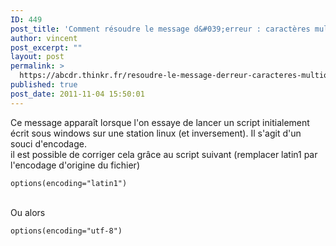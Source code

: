 ```yaml
---
ID: 449
post_title: 'Comment résoudre le message d&#039;erreur : caractères multioctets incorrects ?'
author: vincent
post_excerpt: ""
layout: post
permalink: >
  https://abcdr.thinkr.fr/resoudre-le-message-derreur-caracteres-multioctets-incorrects/
published: true
post_date: 2011-11-04 15:50:01
---
```

Ce message apparaît lorsque l'on essaye de lancer un script initialement écrit sous windows sur une station linux (et inversement).
Il s'agit d'un souci d'encodage.
 <br />
il est possible de corriger cela grâce au script suivant (remplacer latin1 par l'encodage d'origine du fichier)
<br /><pre><code>options(encoding="latin1")</code></pre>
<br />Ou alors <br />
<pre><code>options(encoding="utf-8")</code></pre>